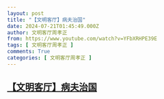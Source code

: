 ```yaml
---
layout: post
title: "【文明客厅】病夫治国"
date: 2024-07-21T01:45:49.000Z
author: 文明客厅周孝正
from: https://www.youtube.com/watch?v=YFbXRHPE39E
tags: [ 文明客厅周孝正 ]
comments: True
categories: [ 文明客厅周孝正 ]
---
```

<!--1721526349000-->
[【文明客厅】病夫治国](https://www.youtube.com/watch?v=YFbXRHPE39E)
------

<div>

</div>
